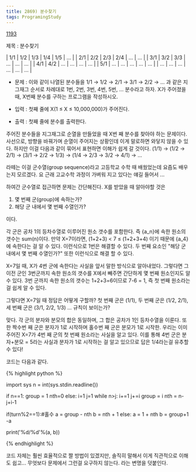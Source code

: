 ```yaml
---
title: 2869) 분수찾기
tags: ProgramingStudy
---
```


[1193](https://www.acmicpc.net/problem/1193)


제목 : 분수찾기


| 1/1 | 1/2 | 1/3 | 1/4 | 1/5 | ... |
| 2/1 | 2/2 | 2/3 | 2/4 | ... | ... |
| 3/1 | 3/2 | 3/3 | ... | ... | ... |
| 4/1 | 4/2 | ... | ... | ... | ... |
| 5/1 | ... | ... | ... | ... | ... |
| ... | ... | ... | ... | ... | ... |

- 문제 : 이와 같이 나열된 분수들을 1/1 → 1/2 → 2/1 → 3/1 → 2/2 → … 과 같은 지그재그 순서로 차례대로 1번, 2번, 3번, 4번, 5번, … 분수라고 하자. X가 주어졌을 때, X번째 분수를 구하는 프로그램을 작성하시오.

- 입력 : 첫째 줄에 X(1 ≤ X ≤ 10,000,000)가 주어진다.
- 출력 : 첫째 줄에 분수를 출력한다.

주어진 분수들을 지그재그로 순열을 만들었을 때 X번 째 분수를 찾아야 하는 문제이다. 사선으로, 방향을 바꿔가며 순열이 주어지는 상황인데 이게 말로하면 와닿지 않을 수 있다. 하지만 이걸 다음과 같이 묶어서 표현하면 이해가 쉽게 갈 것이다.
(1/1) → (1/2 → 2/1) → (3/1 → 2/2 → 1/3) → (1/4 → 2/3 → 3/2 → 4/1) → …

라떼는 이걸 군수열(group sequence)라고 고등학교 수학 때 배웠었는데 요즘도 배우는지 모르겠다. 요 근래 고교수학 과정이 가벼워 지고 있다는 얘길 들어서 ...

하여간 군수열로 접근하면 문제는 간단해진다. X를 받았을 때 알아야할 것은

1. 몇 번째 군(group)에 속하는가?
2. 해당 군 내에서 몇 번째 수열인가?

이다.

각 군은 공차 1의 등차수열로 이루어진 원소 갯수를 포함한다. 즉 {a_n}에 속한 원소의 갯수는 sum(n)이다. 만약 X=7이라면, (1+2+3) < 7 ≤ (1+2+3+4) 이기 때문에 {a_4}에 속한다는 걸 알 수 있다. 이런식으로 1번은 해결할 수 있다. 두 번째 요소인 "해당 군 내에서 몇 번째 수열인가?" 또한 이런식으로 해결 할 수 있다.

X=7일 때, X가 4번 군에 속한다는 사실을 앞서 말한 방식으로 알아내었다. 그렇다면 그 이전 군인 3번군까지 속한 원소의 갯수를 X에서 빼주면 간단하게 몇 번째 원소인지도 알 수 있다. 3번 군까지 속한 원소의 갯수는 1+2+3=6이므로 7-6 = 1, 즉 첫 번째 원소라는걸 쉽게 알 수 있다.

그렇다면 X=7일 때 정답은 어떻게 구할까? 첫 번째 군은 (1/1), 두 번째 군은 (1/2, 2/1), 세 번째 군은 (3/1, 2/2, 1/3) … 규칙이 보이는가?

맞다. 각 군의 분자와 분모의 합은 동일하며, 그 합은 공차가 1인 등차수열을 이룬다. 또한 짝수번 째 군은 분자가 1로 시작하며 홀수번 째 군은 분모가 1로 시작한. 우리는 이미 주어진 X=7가 4번 째 군의 첫 번째 원소라는 사실을 알고 있다. 이를 통해 4번 군은 분자+분모 = 5라는 사실과 분자가 1로 시작하는 걸 알고 있으므로 답은 1/4라는걸 유추할 수 있다!


코드는 다음과 같다.

{% highlight python %}

import sys
n = int(sys.stdin.readline())

if n==1:
    group = 1
    nth=0
else:
    i=1
    j=1
    while n>j:
        i+=1
        j+=i
    group = i
    nth = n-j+i-1

if(turn%2==1):#홀수
    a = group - nth
    b = nth + 1
else:
    a = 1 + nth
    b = group+1 -a

print('%d/%d'%(a, b))


{% endhighlight %}


코드 자체는 훨씬 효율적으로 짤 방법이 있겠지만, 솔직히 말해서 이게 직관적으로 이해도 쉽고... 무엇보다 문제에서 그런걸 요구하지 않는다. 라는 변명을 덧붙인다.










